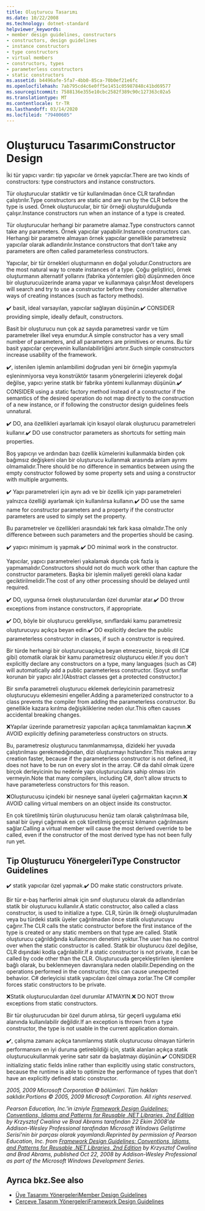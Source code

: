 ```yaml
---
title: Oluşturucu Tasarımı
ms.date: 10/22/2008
ms.technology: dotnet-standard
helpviewer_keywords:
- member design guidelines, constructors
- constructors, design guidelines
- instance constructors
- type constructors
- virtual members
- constructors, types
- parameterless constructors
- static constructors
ms.assetid: b4496afe-5fa7-4bb0-85ca-70b0ef21e6fc
ms.openlocfilehash: 7ab795cd4c6e0ff5e1451c05987848c41bd69577
ms.sourcegitcommit: 7588136e355e10cbc2582f389c90c127363c02a5
ms.translationtype: MT
ms.contentlocale: tr-TR
ms.lasthandoff: 03/14/2020
ms.locfileid: "79400605"
---
```

# <a name="constructor-design"></a><span data-ttu-id="19157-102">Oluşturucu Tasarımı</span><span class="sxs-lookup"><span data-stu-id="19157-102">Constructor Design</span></span>

<span data-ttu-id="19157-103">İki tür yapıcı vardır: tip yapıcılar ve örnek yapıcılar.</span><span class="sxs-lookup"><span data-stu-id="19157-103">There are two kinds of constructors: type constructors and instance constructors.</span></span>

<span data-ttu-id="19157-104">Tür oluşturucular statiktir ve tür kullanılmadan önce CLR tarafından çalıştırılır.</span><span class="sxs-lookup"><span data-stu-id="19157-104">Type constructors are static and are run by the CLR before the type is used.</span></span> <span data-ttu-id="19157-105">Örnek oluşturucular, bir tür örneği oluşturulduğunda çalışır.</span><span class="sxs-lookup"><span data-stu-id="19157-105">Instance constructors run when an instance of a type is created.</span></span>

<span data-ttu-id="19157-106">Tür oluşturucular herhangi bir parametre alamaz.</span><span class="sxs-lookup"><span data-stu-id="19157-106">Type constructors cannot take any parameters.</span></span> <span data-ttu-id="19157-107">Örnek yapıcılar yapabilir.</span><span class="sxs-lookup"><span data-stu-id="19157-107">Instance constructors can.</span></span> <span data-ttu-id="19157-108">Herhangi bir parametre almayan örnek yapıcılar genellikle parametresiz yapıcılar olarak adlandırılır.</span><span class="sxs-lookup"><span data-stu-id="19157-108">Instance constructors that don’t take any parameters are often called parameterless constructors.</span></span>

<span data-ttu-id="19157-109">Yapıcılar, bir tür örnekleri oluşturmanın en doğal yoludur.</span><span class="sxs-lookup"><span data-stu-id="19157-109">Constructors are the most natural way to create instances of a type.</span></span> <span data-ttu-id="19157-110">Çoğu geliştirici, örnek oluşturmanın alternatif yollarını (fabrika yöntemleri gibi) düşünmeden önce bir oluşturucuüzerinde arama yapar ve kullanmaya çalışır.</span><span class="sxs-lookup"><span data-stu-id="19157-110">Most developers will search and try to use a constructor before they consider alternative ways of creating instances (such as factory methods).</span></span>

<span data-ttu-id="19157-111">✔️ basit, ideal varsayılan, yapıcılar sağlayan düşünün.</span><span class="sxs-lookup"><span data-stu-id="19157-111">✔️ CONSIDER providing simple, ideally default, constructors.</span></span>

<span data-ttu-id="19157-112">Basit bir oluşturucu nun çok az sayıda parametresi vardır ve tüm parametreler ilkel veya enumdur.</span><span class="sxs-lookup"><span data-stu-id="19157-112">A simple constructor has a very small number of parameters, and all parameters are primitives or enums.</span></span> <span data-ttu-id="19157-113">Bu tür basit yapıcılar çerçevenin kullanılabilirliğini artırır.</span><span class="sxs-lookup"><span data-stu-id="19157-113">Such simple constructors increase usability of the framework.</span></span>

<span data-ttu-id="19157-114">✔️, istenilen işlemin anlambilimi doğrudan yeni bir örneğin yapımıyla eşleninmiyorsa veya konstrüktör tasarım yönergelerini izleyerek doğal değilse, yapıcı yerine statik bir fabrika yöntemi kullanmayı düşünün.</span><span class="sxs-lookup"><span data-stu-id="19157-114">✔️ CONSIDER using a static factory method instead of a constructor if the semantics of the desired operation do not map directly to the construction of a new instance, or if following the constructor design guidelines feels unnatural.</span></span>

<span data-ttu-id="19157-115">✔️ DO, ana özellikleri ayarlamak için kısayol olarak oluşturucu parametreleri kullanır.</span><span class="sxs-lookup"><span data-stu-id="19157-115">✔️ DO use constructor parameters as shortcuts for setting main properties.</span></span>

<span data-ttu-id="19157-116">Boş yapıcıyı ve ardından bazı özellik kümelerini kullanmakla birden çok bağımsız değişkeni olan bir oluşturucu kullanmak arasında anlam ayrımı olmamalıdır.</span><span class="sxs-lookup"><span data-stu-id="19157-116">There should be no difference in semantics between using the empty constructor followed by some property sets and using a constructor with multiple arguments.</span></span>

<span data-ttu-id="19157-117">✔️ Yapı parametreleri için aynı adı ve bir özellik için yapı parametreleri yalnızca özelliği ayarlamak için kullanılırsa kullanın.</span><span class="sxs-lookup"><span data-stu-id="19157-117">✔️ DO use the same name for constructor parameters and a property if the constructor parameters are used to simply set the property.</span></span>

<span data-ttu-id="19157-118">Bu parametreler ve özellikleri arasındaki tek fark kasa olmalıdır.</span><span class="sxs-lookup"><span data-stu-id="19157-118">The only difference between such parameters and the properties should be casing.</span></span>

<span data-ttu-id="19157-119">✔️ yapıcı minimum iş yapmak.</span><span class="sxs-lookup"><span data-stu-id="19157-119">✔️ DO minimal work in the constructor.</span></span>

<span data-ttu-id="19157-120">Yapıcılar, yapıcı parametreleri yakalamak dışında çok fazla iş yapmamalıdır.</span><span class="sxs-lookup"><span data-stu-id="19157-120">Constructors should not do much work other than capture the constructor parameters.</span></span> <span data-ttu-id="19157-121">Başka bir işlemin maliyeti gerekli olana kadar geciktirilmelidir.</span><span class="sxs-lookup"><span data-stu-id="19157-121">The cost of any other processing should be delayed until required.</span></span>

<span data-ttu-id="19157-122">✔️ DO, uygunsa örnek oluşturuculardan özel durumlar atar.</span><span class="sxs-lookup"><span data-stu-id="19157-122">✔️ DO throw exceptions from instance constructors, if appropriate.</span></span>

<span data-ttu-id="19157-123">✔️ DO, böyle bir oluşturucu gerekliyse, sınıflardaki kamu parametresiz oluşturucuyu açıkça beyan edin.</span><span class="sxs-lookup"><span data-stu-id="19157-123">✔️ DO explicitly declare the public parameterless constructor in classes, if such a constructor is required.</span></span>

<span data-ttu-id="19157-124">Bir türde herhangi bir oluşturucuaçıkça beyan etmezseniz, birçok dil (C# gibi) otomatik olarak bir kamu parametresiz oluşturucu ekler.</span><span class="sxs-lookup"><span data-stu-id="19157-124">If you don’t explicitly declare any constructors on a type, many languages (such as C#) will automatically add a public parameterless constructor.</span></span> <span data-ttu-id="19157-125">(Soyut sınıflar korunan bir yapıcı alır.)</span><span class="sxs-lookup"><span data-stu-id="19157-125">(Abstract classes get a protected constructor.)</span></span>

<span data-ttu-id="19157-126">Bir sınıfa parametreli oluşturucu eklemek derleyicinin parametresiz oluşturucuyu eklemesini engeller.</span><span class="sxs-lookup"><span data-stu-id="19157-126">Adding a parameterized constructor to a class prevents the compiler from adding the parameterless constructor.</span></span> <span data-ttu-id="19157-127">Bu genellikle kazara kırılma değişikliklerine neden olur.</span><span class="sxs-lookup"><span data-stu-id="19157-127">This often causes accidental breaking changes.</span></span>

<span data-ttu-id="19157-128">❌Yapılar üzerinde parametresiz yapıcıları açıkça tanımlamaktan kaçının.</span><span class="sxs-lookup"><span data-stu-id="19157-128">❌ AVOID explicitly defining parameterless constructors on structs.</span></span>

<span data-ttu-id="19157-129">Bu, parametresiz oluşturucu tanımlanmamışsa, dizideki her yuvada çalıştırılması gerekmedığından, dizi oluşturmayı hızlandırır.</span><span class="sxs-lookup"><span data-stu-id="19157-129">This makes array creation faster, because if the parameterless constructor is not defined, it does not have to be run on every slot in the array.</span></span> <span data-ttu-id="19157-130">C# da dahil olmak üzere birçok derleyicinin bu nedenle yapı oluşturuculara sahip olması izin vermeyin.</span><span class="sxs-lookup"><span data-stu-id="19157-130">Note that many compilers, including C#, don’t allow structs to have parameterless constructors for this reason.</span></span>

<span data-ttu-id="19157-131">❌Oluşturucusu içindeki bir nesneye sanal üyeleri çağırmaktan kaçının.</span><span class="sxs-lookup"><span data-stu-id="19157-131">❌ AVOID calling virtual members on an object inside its constructor.</span></span>

<span data-ttu-id="19157-132">En çok türetilmiş türün oluşturucusu henüz tam olarak çalıştırılmasa bile, sanal bir üyeyi çağırmak en çok türetilmiş geçersiz kılmanın çağrılmasını sağlar.</span><span class="sxs-lookup"><span data-stu-id="19157-132">Calling a virtual member will cause the most derived override to be called, even if the constructor of the most derived type has not been fully run yet.</span></span>

## <a name="type-constructor-guidelines"></a><span data-ttu-id="19157-133">Tip Oluşturucu Yönergeleri</span><span class="sxs-lookup"><span data-stu-id="19157-133">Type Constructor Guidelines</span></span>

<span data-ttu-id="19157-134">✔️ statik yapıcılar özel yapmak.</span><span class="sxs-lookup"><span data-stu-id="19157-134">✔️ DO make static constructors private.</span></span>

<span data-ttu-id="19157-135">Bir tür e-baş harflerini almak için sınıf oluşturucu olarak da adlandırılan statik bir oluşturucu kullanılır.</span><span class="sxs-lookup"><span data-stu-id="19157-135">A static constructor, also called a class constructor, is used to initialize a type.</span></span> <span data-ttu-id="19157-136">CLR, türün ilk örneği oluşturulmadan veya bu türdeki statik üyeler çağrılmadan önce statik oluşturucuyu çağırır.</span><span class="sxs-lookup"><span data-stu-id="19157-136">The CLR calls the static constructor before the first instance of the type is created or any static members on that type are called.</span></span> <span data-ttu-id="19157-137">Statik oluşturucu çağrıldığında kullanıcının denetimi yoktur.</span><span class="sxs-lookup"><span data-stu-id="19157-137">The user has no control over when the static constructor is called.</span></span> <span data-ttu-id="19157-138">Statik bir oluşturucu özel değilse, CLR dışındaki kodla çağrılabilir.</span><span class="sxs-lookup"><span data-stu-id="19157-138">If a static constructor is not private, it can be called by code other than the CLR.</span></span> <span data-ttu-id="19157-139">Oluşturucuda gerçekleştirilen işlemlere bağlı olarak, bu beklenmeyen davranışlara neden olabilir.</span><span class="sxs-lookup"><span data-stu-id="19157-139">Depending on the operations performed in the constructor, this can cause unexpected behavior.</span></span> <span data-ttu-id="19157-140">C# derleyicisi statik yapıcıları özel olmaya zorlar.</span><span class="sxs-lookup"><span data-stu-id="19157-140">The C# compiler forces static constructors to be private.</span></span>

<span data-ttu-id="19157-141">❌Statik oluşturuculardan özel durumlar ATMAYIN.</span><span class="sxs-lookup"><span data-stu-id="19157-141">❌ DO NOT throw exceptions from static constructors.</span></span>

<span data-ttu-id="19157-142">Bir tür oluşturucudan bir özel durum atılırsa, tür geçerli uygulama etki alanında kullanılabilir değildir.</span><span class="sxs-lookup"><span data-stu-id="19157-142">If an exception is thrown from a type constructor, the type is not usable in the current application domain.</span></span>

<span data-ttu-id="19157-143">✔️, çalışma zamanı açıkça tanımlanmış statik oluşturucusu olmayan türlerin performansını en iyi duruma getirebildiği için, statik alanları açıkça statik oluşturucukullanmak yerine satır satır da başlatmayı düşünün.</span><span class="sxs-lookup"><span data-stu-id="19157-143">✔️ CONSIDER initializing static fields inline rather than explicitly using static constructors, because the runtime is able to optimize the performance of types that don’t have an explicitly defined static constructor.</span></span>

<span data-ttu-id="19157-144">*2005, 2009 Microsoft Corporation © bölümleri. Tüm hakları saklıdır.*</span><span class="sxs-lookup"><span data-stu-id="19157-144">*Portions © 2005, 2009 Microsoft Corporation. All rights reserved.*</span></span>

<span data-ttu-id="19157-145">*Pearson Education, Inc.'in izniyle [Framework Design Guidelines: Conventions, Idioms and Patterns for Reusable .NET Libraries, 2nd Edition](https://www.informit.com/store/framework-design-guidelines-conventions-idioms-and-9780321545619) by Krzysztof Cwalina ve Brad Abrams tarafından 22 Ekim 2008'de Addison-Wesley Professional tarafından Microsoft Windows Geliştirme Serisi'nin bir parçası olarak yayımlandı.*</span><span class="sxs-lookup"><span data-stu-id="19157-145">*Reprinted by permission of Pearson Education, Inc. from [Framework Design Guidelines: Conventions, Idioms, and Patterns for Reusable .NET Libraries, 2nd Edition](https://www.informit.com/store/framework-design-guidelines-conventions-idioms-and-9780321545619) by Krzysztof Cwalina and Brad Abrams, published Oct 22, 2008 by Addison-Wesley Professional as part of the Microsoft Windows Development Series.*</span></span>

## <a name="see-also"></a><span data-ttu-id="19157-146">Ayrıca bkz.</span><span class="sxs-lookup"><span data-stu-id="19157-146">See also</span></span>

- [<span data-ttu-id="19157-147">Üye Tasarımı Yönergeleri</span><span class="sxs-lookup"><span data-stu-id="19157-147">Member Design Guidelines</span></span>](../../../docs/standard/design-guidelines/member.md)
- [<span data-ttu-id="19157-148">Çerçeve Tasarım Yönergeleri</span><span class="sxs-lookup"><span data-stu-id="19157-148">Framework Design Guidelines</span></span>](../../../docs/standard/design-guidelines/index.md)
